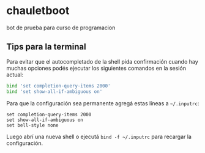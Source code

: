 # chauletboot

bot de prueba para curso de programacion

## Tips para la terminal

Para evitar que el autocompletado de la shell pida confirmación cuando hay muchas opciones podés ejecutar los siguientes comandos en la sesión actual:

```bash
bind 'set completion-query-items 2000'
bind 'set show-all-if-ambiguous on'
```

Para que la configuración sea permanente agregá estas líneas a `~/.inputrc`:

```
set completion-query-items 2000
set show-all-if-ambiguous on
set bell-style none
```

Luego abrí una nueva shell o ejecutá `bind -f ~/.inputrc` para recargar la configuración.
